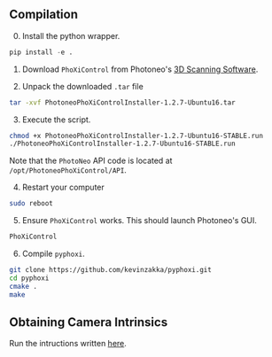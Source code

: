 ## Compilation

0. Install the python wrapper.

```python
pip install -e .
```

1. Download `PhoXiControl` from Photoneo's [3D Scanning Software](https://www.photoneo.com/3d-scanning-software/).

2. Unpack the downloaded `.tar` file

```bash
tar -xvf PhotoneoPhoXiControlInstaller-1.2.7-Ubuntu16.tar
```

3. Execute the script.

```bash
chmod +x PhotoneoPhoXiControlInstaller-1.2.7-Ubuntu16-STABLE.run
./PhotoneoPhoXiControlInstaller-1.2.7-Ubuntu16-STABLE.run
```

Note that the `PhotoNeo` API code is located at `/opt/PhotoneoPhoXiControl/API`.

4. Restart your computer

```bash
sudo reboot
```

5. Ensure `PhoXiControl` works. This should launch Photoneo's GUI.

```bash
PhoXiControl
```

6. Compile `pyphoxi`.

```bash
git clone https://github.com/kevinzakka/pyphoxi.git
cd pyphoxi
cmake .
make
```

## Obtaining Camera Intrinsics

Run the intructions written [here](http://wiki.photoneo.com/index.php/Frequently_asked_questions_and_Frequently_experienced_difficulties#How_do_I_retrieve_the_intrinsic_parameters_of_the_scanner.3F).